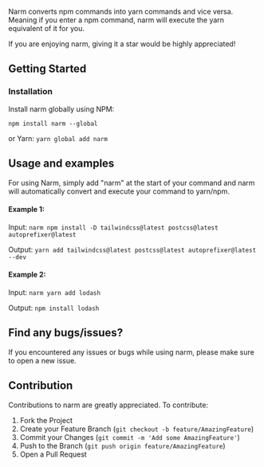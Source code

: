 
Narm converts npm commands into yarn commands and vice versa. Meaning if you enter a npm command, narm will execute the yarn equivalent of it for you. 

If you are enjoying narm, giving it a star would be highly appreciated!

## Getting Started

### Installation

Install narm globally using NPM:

`npm install narm --global`

or Yarn:
`yarn global add narm`

## Usage and examples

For using Narm, simply add "narm" at the start of your command and narm will automatically convert and execute your command to yarn/npm.

#### Example 1:

Input: `narm npm install -D tailwindcss@latest postcss@latest autoprefixer@latest`

Output: `yarn add tailwindcss@latest postcss@latest autoprefixer@latest --dev`

#### Example 2:

Input: `narm yarn add lodash`

Output: `npm install lodash`

## Find any bugs/issues?

If you encountered any issues or bugs while using narm, please make sure to open a new issue.

## Contribution

Contributions to narm are greatly appreciated. To contribute:
1. Fork the Project
2. Create your Feature Branch (`git checkout -b feature/AmazingFeature`)
3. Commit your Changes (`git commit -m 'Add some AmazingFeature'`)
4. Push to the Branch (`git push origin feature/AmazingFeature`)
5. Open a Pull Request
